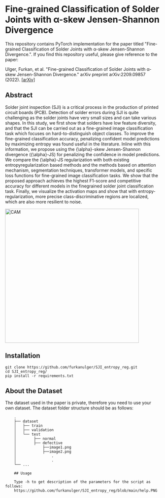 # Fine-grained Classification of Solder Joints with α-skew Jensen-Shannon Divergence


This repository contains PyTorch implementation for the paper titled "Fine-grained Classification of Solder Joints with α-skew Jensen-Shannon Divergence.".
If you find this repository useful, please give reference to the paper:

Ulger, Furkan, et al. "Fine-grained Classification of Solder Joints with α-skew Jensen-Shannon Divergence." arXiv preprint arXiv:2209.09857 (2022).
[[arXiv]](https://arxiv.org/abs/2209.09857)

## Abstract
Solder joint inspection (SJI) is a critical process in the production of printed circuit boards (PCB). Detection of solder errors during SJI is quite challenging as the solder joints have very small sizes and can take various shapes. In this study, we first show that solders have low feature diversity, and that the SJI can be carried out as a fine-grained image classification task which focuses on hard-to-distinguish object classes. To improve the fine-grained classification accuracy, penalizing confident model predictions by maximizing entropy was found useful in the literature. Inline with this information, we propose using the {\alpha}-skew Jensen-Shannon divergence ({\alpha}-JS) for penalizing the confidence in model predictions. We compare the {\alpha}-JS regularization with both existing entropyregularization based methods and the methods based on attention mechanism, segmentation techniques, transformer models, and specific loss functions for fine-grained image classification tasks. We show that the proposed approach achieves the highest F1-score and competitive accuracy for different models in the finegrained solder joint classification task. Finally, we visualize the activation maps and show that with entropy-regularization, more precise class-discriminative regions are localized, which are also more resilient to noise.

<img width="434" alt="CAM" src="https://github.com/furkanulger/reg_skewJSD/blob/main/CAM.PNG">


## Installation
```
git clone https://github.com/furkanulger/SJI_entropy_reg.git
cd SJI_entropy_reg/
pip install -r requirements.txt
```
## About the Dataset
The dataset used in the paper is private, therefore you need to use your own dataset. The dataset folder structure should be as follows:
```
    .
    ├── dataset                   
    │   ├── train 
    │   ├── validation        
    │   └── test    
    │        ├── normal
    │        ├── defective
    │            ├──image1.png
    │            ├──image2.png
    │                .
    │                .    
    └── ...
    
    ## Usage
    
    Type -h to get description of the parameters for the script as follows:
    https://github.com/furkanulger/SJI_entropy_reg/blob/main/help.PNG
